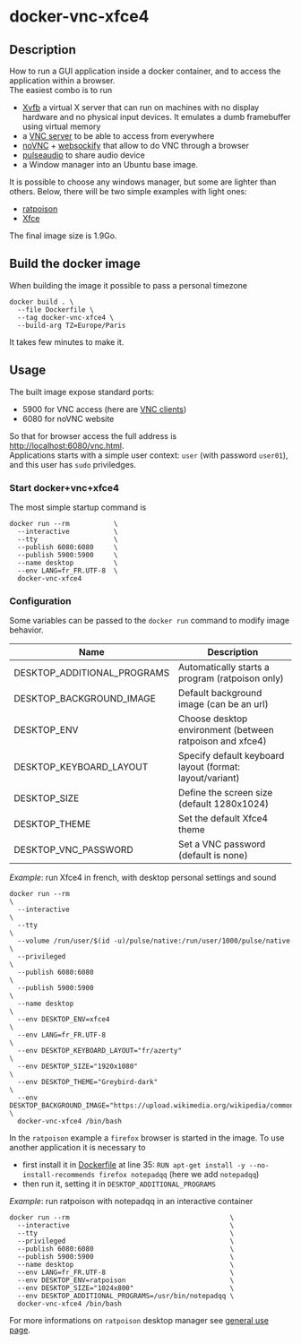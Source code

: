 # docker-vnc-xfce4

## Description

How to run a GUI application inside a docker container, and to access the application within a browser.  
The easiest combo is to run 
- [Xvfb](https://www.x.org/releases/X11R7.6/doc/man/man1/Xvfb.1.xhtml) a virtual X server that can run on machines with no display hardware and no physical input devices. It emulates a dumb framebuffer using virtual memory
- a [VNC server](https://github.com/LibVNC/x11vnc) to be able to access from everywhere
- [noVNC](https://github.com/novnc/noVNC) + [websockify](https://github.com/novnc/websockify) that allow to do VNC through a browser
- [pulseaudio](https://www.freedesktop.org/wiki/Software/PulseAudio/) to share audio device
- a Window manager
into an Ubuntu base image.

It is possible to choose any windows manager, but some are lighter than others. Below, there will be two simple examples with light ones:
- [ratpoison](http://www.nongnu.org/ratpoison/)
- [Xfce](https://www.xfce.org/)

The final image size is 1.9Go.

## Build the docker image

When building the image it possible to pass a personal timezone

    docker build . \
      --file Dockerfile \
      --tag docker-vnc-xfce4 \
      --build-arg TZ=Europe/Paris

It takes few minutes to make it.

## Usage

The built image expose standard ports:
- 5900 for VNC access (here are [VNC clients](https://www.realvnc.com/en/connect/download/viewer/))
- 6080 for noVNC website

So that for browser access the full address is [http://localhost:6080/vnc.html](http://localhost:6080/vnc.html).  
Applications starts with a simple user context: `user` (with password `user01`), and this user has `sudo` priviledges.  

### Start docker+vnc+xfce4

The most simple startup command is

    docker run --rm           \
      --interactive           \
      --tty                   \
      --publish 6080:6080     \
      --publish 5900:5900     \
      --name desktop          \
      --env LANG=fr_FR.UTF-8  \
      docker-vnc-xfce4

### Configuration

Some variables can be passed to the `docker run` command to modify image behavior.

| Name                         | Description                                              |
| ---------------------------- | ---------------------------------------------------------|
| DESKTOP_ADDITIONAL_PROGRAMS  | Automatically starts a program (ratpoison only)          |
| DESKTOP_BACKGROUND_IMAGE     | Default background image (can be an url)                 |
| DESKTOP_ENV                  | Choose desktop environment (between ratpoison and xfce4) |
| DESKTOP_KEYBOARD_LAYOUT      | Specify default keyboard layout (format: layout/variant) |
| DESKTOP_SIZE                 | Define the screen size (default 1280x1024)               |
| DESKTOP_THEME                | Set the default Xfce4 theme                              |
| DESKTOP_VNC_PASSWORD         | Set a VNC password (default is none)                     |

_Example_: run Xfce4 in french, with desktop personal settings and sound

    docker run --rm                                                                                               \
      --interactive                                                                                               \
      --tty                                                                                                       \
      --volume /run/user/$(id -u)/pulse/native:/run/user/1000/pulse/native                                        \
      --privileged                                                                                                \
      --publish 6080:6080                                                                                         \
      --publish 5900:5900                                                                                         \
      --name desktop                                                                                              \
      --env DESKTOP_ENV=xfce4                                                                                     \
      --env LANG=fr_FR.UTF-8                                                                                      \
      --env DESKTOP_KEYBOARD_LAYOUT="fr/azerty"                                                                   \
      --env DESKTOP_SIZE="1920x1080"                                                                              \
      --env DESKTOP_THEME="Greybird-dark"                                                                         \
      --env DESKTOP_BACKGROUND_IMAGE="https://upload.wikimedia.org/wikipedia/commons/9/96/Alberi_AlpediSiusi.JPG" \
      docker-vnc-xfce4 /bin/bash

In the `ratpoison` example a `firefox` browser is started in the image. To use another application it is necessary to

- first install it in [Dockerfile](Dockerfile) at line 35: `RUN	apt-get install -y --no-install-recommends firefox notepadqq` (here we add `notepadqq`)
- then run it, setting it in `DESKTOP_ADDITIONAL_PROGRAMS`

_Example_: run ratpoison with notepadqq in an interactive container

    docker run --rm                                        \
      --interactive                                        \
      --tty                                                \
      --privileged                                         \
      --publish 6080:6080                                  \
      --publish 5900:5900                                  \
      --name desktop                                       \
      --env LANG=fr_FR.UTF-8                               \
      --env DESKTOP_ENV=ratpoison                          \
      --env DESKTOP_SIZE="1024x800"                        \
      --env DESKTOP_ADDITIONAL_PROGRAMS=/usr/bin/notepadqq \
      docker-vnc-xfce4 /bin/bash

For more informations on `ratpoison` desktop manager see [general use page](http://www.nongnu.org/ratpoison/doc/General-Use.html#General-Use).
